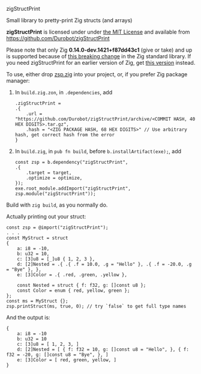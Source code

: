 zigStructPrint

Small library to pretty-print Zig structs (and arrays)

**zigStructPrint** is licensed under under [the MIT License](https://en.wikipedia.org/w/index.php?title=MIT_License&useskin=vector) and available from https://github.com/Durobot/zigStructPrint

Please note that only Zig **0.14.0-dev.1421+f87dd43c1** (give or take) and up is supported because of [this breaking change](https://github.com/ziglang/zig/commit/0fe3fd01ddc2cd49c6a2b939577d16b9d2c65ea9) in the Zig standard library. If you need zigStructPrint for an earlier version of Zig, get [this version](https://github.com/Durobot/zigStructPrint/releases/tag/v0.1-beta) instead.

To use, either drop [zsp.zig](https://github.com/Durobot/zigStructPrint/blob/main/src/zsp.zig) into your project, or, if you prefer Zig package manager:

1. In `build.zig.zon`, in `.dependencies`, add

   ```zig
   .zigStructPrint =
   .{
       .url = "https://github.com/Durobot/zigStructPrint/archive/<COMMIT HASH, 40 HEX DIGITS>.tar.gz",
       .hash = "<ZIG PACKAGE HASH, 68 HEX DIGITS>" // Use arbitrary hash, get correct hash from the error 
   }
   ```

2. In `build.zig`, in `pub fn build`, before `b.installArtifact(exe);`, add

   ```zig
   const zsp = b.dependency("zigStructPrint",
   .{
       .target = target,
       .optimize = optimize,
   });
   exe.root_module.addImport("zigStructPrint", zsp.module("zigStructPrint"));
   ```

Build with `zig build`, as you normally do.

Actually printing out your struct:

```zig
const zsp = @import("zigStructPrint");
. . .
const MyStruct = struct
{
    a: i8 = -10,
    b: u32 = 10,
    c: [3]u8 = [_]u8 { 1, 2, 3 },
    d: [2]Nested = .{ .{ .f = 10.0, .g = "Hello" }, .{ .f = -20.0, .g = "Bye" }, },
    e: [3]Color = .{ .red, .green, .yellow },

    const Nested = struct { f: f32, g: []const u8 };
    const Color = enum { red, yellow, green };
};
const ms = MyStruct {};
zsp.printStruct(ms, true, 0); // try `false` to get full type names
```

And the output is:

```zig
{
    a: i8 = -10
    b: u32 = 10
    c: [3]u8 = [ 1, 2, 3, ]
    d: [2]Nested = [ { f: f32 = 10, g: []const u8 = "Hello", }, { f: f32 = -20, g: []const u8 = "Bye", }, ]
    e: [3]Color = [ red, green, yellow, ]
}
```